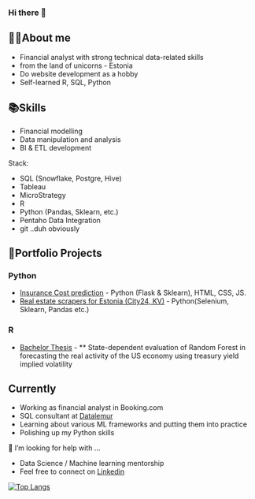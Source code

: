 ### Hi there 👋

## 👨‍💻About me

* Financial analyst with strong technical data-related skills
* from the land of unicorns - Estonia
* Do website development as a hobby
* Self-learned R, SQL, Python

## 📚Skills
* Financial modelling
* Data manipulation and analysis
* BI & ETL development

Stack:
* SQL (Snowflake, Postgre, Hive)
* Tableau
* MicroStrategy
* R
* Python (Pandas, Sklearn, etc.)
* Pentaho Data Integration
* git ..duh obviously

## 📁Portfolio Projects
### Python
* [Insurance Cost prediction](https://github.com/karelrappo/insurance-webapp) - Python (Flask & Sklearn), HTML, CSS, JS.
* [Real estate scrapers for Estonia (City24, KV)](https://github.com/karelrappo/realestate) - Python(Selenium, Sklearn, Pandas etc.)
### R
* [Bachelor Thesis](https://github.com/karelrappo/thesis2020) - 
** State-dependent evaluation of Random Forest in forecasting the real activity of the US economy using treasury yield implied volatility

## Currently
* Working as financial analyst in Booking.com
* SQL consultant at [Datalemur](http://datalemur.com)
* Learning about various ML frameworks and putting them into practice
* Polishing up my Python skills


🤔 I’m looking for help with ...
* Data Science / Machine learning mentorship
* Feel free to connect on [Linkedin](https://www.linkedin.com/in/karel-räppo/)

[![Top Langs](https://github-readme-stats.vercel.app/api/top-langs/?username=karelrappo)](https://github.com/anuraghazra/github-readme-stats)

